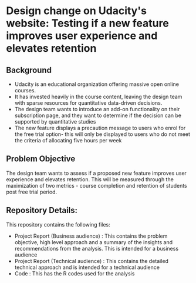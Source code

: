 # Design change on Udacity's website: Testing if a new feature improves user experience and elevates retention

## Background
- Udacity is an educational organization offering massive open online courses.
- It has invested heavily in the course content, leaving the design team with sparse resources for quantitative data-driven decisions.
 - The design team wants to introduce an add-on functionality on their subscription page, and they want to determine if the decision can be supported by quantitative studies
 - The new feature displays a precaution message to users who enrol for the free trial option- this will only be displayed to users who do not meet the criteria of allocating five hours per week

## Problem Objective
The design team wants to assess if a proposed new feature improves user experience and elevates retention. This will be measured through the maximization of two metrics - course completion and retention of students post free trial period.

## Repository Details:

This repository contains the following files:
- Project Report (Business audience) : This contains the problem objective, high level approach and a summary of the insights and recommendations from the analysis. This is intended for a business audience
- Project Report (Technical audience) : This contains the detailed technical approach and is intended for a technical audience
- Code : This has the R codes used for the analysis
